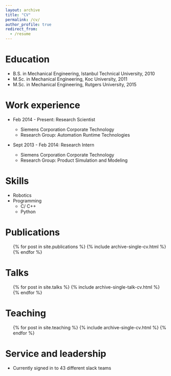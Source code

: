 ```yaml
---
layout: archive
title: "CV"
permalink: /cv/
author_profile: true
redirect_from:
  - /resume
---
```


Education
======
* B.S. in Mechanical Engineering, Istanbul Technical University, 2010
* M.Sc. in Mechanical Engineering, Koc University, 2011
* M.Sc. in Mechanical Engineering, Rutgers University, 2015

Work experience
======
* Feb 2014 - Present: Research Scientist
  * Siemens Corporation Corporate Technology
  * Research Group: Automation Runtime Technologies

* Sept 2013 - Feb 2014: Research Intern
  * Siemens Corporation Corporate Technology
  * Research Group: Product Simulation and Modeling
  
Skills
======
* Robotics
* Programming
  * C/ C++
  * Python

Publications
======
  <ul>{% for post in site.publications %}
    {% include archive-single-cv.html %}
  {% endfor %}</ul>
  
Talks
======
  <ul>{% for post in site.talks %}
    {% include archive-single-talk-cv.html %}
  {% endfor %}</ul>
  
Teaching
======
  <ul>{% for post in site.teaching %}
    {% include archive-single-cv.html %}
  {% endfor %}</ul>
  
Service and leadership
======
* Currently signed in to 43 different slack teams
